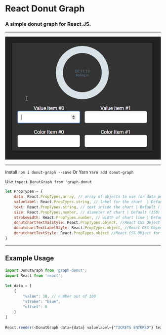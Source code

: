 # React Donut Graph
### A simple donut graph for React.JS.

------------

![Quickly change attributes of the graph](/examples/example.gif)

------------

Install `npm i donut-graph --save` Or Yarn `Yarn add donut-graph`

Use `import DonutGraph from 'graph-donut`

```javascript
let PropTypes = {
	data: React.PropTypes.array, // array of objects to use for data points | Default []
	valuelabel: React.PropTypes.string, // label for the chart  | Default ('ValueLabel')
	text: React.PropTypes.string, // text inside the chart | Default ('')
	size: React.PropTypes.number, // diameter of chart | Default (150)
	strokewidth: React.PropTypes.number, // width of chart line | Default (20)
	donutchartTextValStyle: React.PropTypes.object, //React CSS Object for Text Value | Default ({})
	donutchartTextLabelStyle: React.PropTypes.object, //React CSS Object for Text Label | Default ({})
	donutchartTextStyle: React.PropTypes.object //React CSS Object for Text | Default ({})
}
```

------------

## Example Usage
```javascript
import DonutGraph from 'graph-donut';
import React from 'react';

let data = [
	{
		"value": 10, // number out of 100
		"stroke": "blue",
		"offset": 0
	}
]

React.render(<DonutGraph data={data} valuelabel={"TICKETS ENTERED"} text={`${10}/100`} />, document.getElementById('main'))
```

